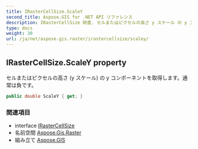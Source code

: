```yaml
---
title: IRasterCellSize.ScaleY
second_title: Aspose.GIS for .NET API リファレンス
description: IRasterCellSize 財産. セルまたはピクセルの高さ y スケール の y コンポーネントを取得します通常は負です
type: docs
weight: 30
url: /ja/net/aspose.gis.raster/irastercellsize/scaley/
---
```

## IRasterCellSize.ScaleY property

セルまたはピクセルの高さ (y スケール) の y コンポーネントを取得します。通常は負です。

```csharp
public double ScaleY { get; }
```

### 関連項目

* interface [IRasterCellSize](../)
* 名前空間 [Aspose.Gis.Raster](../../irastercellsize/)
* 組み立て [Aspose.GIS](../../../)


